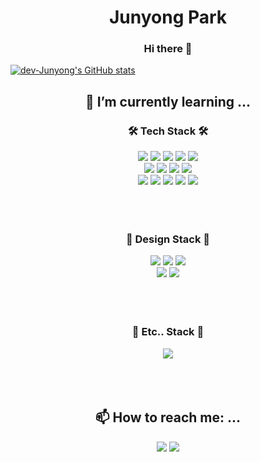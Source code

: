 # <center>Junyong Park</center>

### <center>Hi there 👋</center>

[![dev-Junyong's GitHub stats](https://github-readme-stats.vercel.app/api?username=dev-Junyong&theme=onedark)](https://github.com/anuraghazra/github-readme-stats)

## <center>🌱 I’m currently learning ...</center>
### <center>🛠 Tech Stack 🛠</center>
<center><img src="https://img.shields.io/badge/Python-3766AB?style=flat-square&logo=Python&logoColor=white"/></a> <img src="https://img.shields.io/badge/React-61DAFB?style=flat-square&logo=React&logoColor=white"/></a> <img src="https://img.shields.io/badge/Vue.js-4FC08D?style=flat-square&logo=Vue.js&logoColor=white"/></a> <img src="https://img.shields.io/badge/Django-092E20?style=flat-square&logo=Django&logoColor=white"/></a> <img src="https://img.shields.io/badge/JavaScript-F7DF1E?style=flat-square&logo=JavaScript&logoColor=white"/></a> <br> <img src="https://img.shields.io/badge/HTML5-E34F26?style=flat-square&logo=HTML5&logoColor=white"/></a> <img src="https://img.shields.io/badge/CSS3-1572B6?style=flat-square&logo=CSS3&logoColor=white"/></a>
<img src="https://img.shields.io/badge/Bootstrap-7952B3?style=flat-square&logo=Bootstrap&logoColor=white"/></a>
<img src="https://img.shields.io/badge/Markdown-000000?style=flat-square&logo=Markdown&logoColor=white"/></a> <br>
<img src="https://img.shields.io/badge/Git-F05032?style=flat-square&logo=Git&logoColor=white"/></a>
<img src="https://img.shields.io/badge/GitHub-181717?style=flat-square&logo=GitHub&logoColor=white"/></a>
<img src="https://img.shields.io/badge/GitLab-FCA121?style=flat-square&logo=GitLab&logoColor=white"/></a>
<img src="https://img.shields.io/badge/Visual Studio Code-007ACC?style=flat-square&logo=Visual Studio Code&logoColor=white"/></a>
<img src="https://img.shields.io/badge/PyCharm-000000?style=flat-square&logo=PyCharm&logoColor=white"/></a>
</center>
<br>
<br>
<br>

### <center>🌈 Design Stack 🌈</center> 
<center><img src="https://img.shields.io/badge/Figma-F24E1E?style=flat-square&logo=Figma&logoColor=white"/></a>
<img src="https://img.shields.io/badge/Adobe Photoshop-31A8FF?style=flat-square&logo=Adobe Photoshop&logoColor=white"/></a>
<img src="https://img.shields.io/badge/Adobe Illustrator-FF9A00?style=flat-square&logo=Adobe Illustrator&logoColor=white"/></a> <br>
<img src="https://img.shields.io/badge/Adobe Premiere Pro-9999FF?style=flat-square&logo=Adobe Premiere Pro&logoColor=white"/></a>
<img src="https://img.shields.io/badge/Adobe After Effects-9999FF?style=flat-square&logo=Adobe After Effects&logoColor=white"/></a>
</center>
<br>
<br>
<br>

### <center>🎀 Etc.. Stack 🎀</center>
<center><img src="https://img.shields.io/badge/Slack-4A154B?style=flat-square&logo=Slack&logoColor=white"/></a>
</center>
<br>
<br>
<br>

## <center>📫 How to reach me: ...</center>
<center><a href="https://www.linkedin.com/in/thisisjun/" target="_blank"><img src="https://img.shields.io/badge/LinkedIn-0A66C2?style=flat-square&logo=LinkedIn&logoColor=white"/></a> <a href="https://mail.google.com/" target="_blank"><img src="https://img.shields.io/badge/Gmail-EA4335?style=flat-square&logo=Gmail&logoColor=white"/></a>
</center>


<!--
**dev-Junyong/dev-Junyong** is a ✨ _special_ ✨ repository because its `README.md` (this file) appears on your GitHub profile.

Here are some ideas to get you started:

- 🔭 I’m currently working on ...
- 🌱 I’m currently learning ...
- 👯 I’m looking to collaborate on ...
- 🤔 I’m looking for help with ...
- 💬 Ask me about ...
- 📫 How to reach me: ...
- 😄 Pronouns: ...
- ⚡ Fun fact: ...

- badge 참고 링크 https://simpleicons.org/

-->

